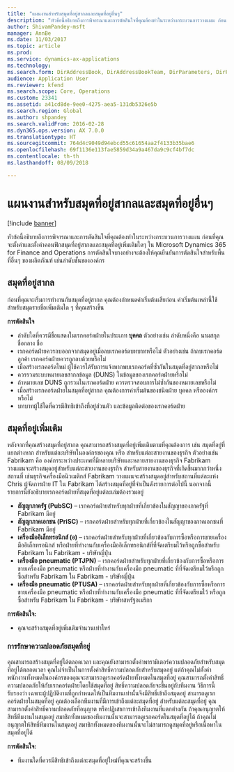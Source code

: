 ```yaml
---
title: "แผนงานสำหรับสมุดที่อยู่สากลและสมุดที่อยู่อื่นๆ"
description: "หัวข้อนี้อธิบายถึงการพิจารณาและการตัดสินใจที่คุณต้องทำในระหว่างกระบวนการวางแผน ก่อนที่คุณจะตั้งค่าและตั้งค่าคอนฟิกสมุดที่อยู่สากลและสมุดที่อยู่เพิ่มเติมใดๆ ใน Microsoft Dynamics 365 for Finance and Operations การตัดสินใจบางอย่างจะต้องให้คุณยืนยันการตัดสินใจสำหรับพื้นที่อื่นๆ ของผลิตภัณฑ์ เช่นลำดับชั้นขององค์กร"
author: ShivamPandey-msft
manager: AnnBe
ms.date: 11/03/2017
ms.topic: article
ms.prod: 
ms.service: dynamics-ax-applications
ms.technology: 
ms.search.form: DirAddressBook, DirAddressBookTeam, DirParameters, DirPartyTable
audience: Application User
ms.reviewer: kfend
ms.search.scope: Core, Operations
ms.custom: 23341
ms.assetid: a41cd8de-9ee0-4275-aea5-131db5326e5b
ms.search.region: Global
ms.author: shpandey
ms.search.validFrom: 2016-02-28
ms.dyn365.ops.version: AX 7.0.0
ms.translationtype: HT
ms.sourcegitcommit: 764d4c9049d94ebcd55c61654aa2f4133b35bae6
ms.openlocfilehash: 69f1136e113fae5859d34a9a467da9c9cf4bf7dc
ms.contentlocale: th-th
ms.lasthandoff: 08/09/2018

---
```


# <a name="plan-for-the-global-address-book-and-other-address-books"></a>แผนงานสำหรับสมุดที่อยู่สากลและสมุดที่อยู่อื่นๆ

[!include [banner](../includes/banner.md)]

หัวข้อนี้อธิบายถึงการพิจารณาและการตัดสินใจที่คุณต้องทำในระหว่างกระบวนการวางแผน ก่อนที่คุณจะตั้งค่าและตั้งค่าคอนฟิกสมุดที่อยู่สากลและสมุดที่อยู่เพิ่มเติมใดๆ ใน Microsoft Dynamics 365 for Finance and Operations การตัดสินใจบางอย่างจะต้องให้คุณยืนยันการตัดสินใจสำหรับพื้นที่อื่นๆ ของผลิตภัณฑ์ เช่นลำดับชั้นขององค์กร

<a name="global-address-book"></a>สมุดที่อยู่สากล
-------------------

ก่อนที่คุณจะเริ่มการทำงานกับสมุดที่อยู่สากล คุณต้องกำหนดค่าเริ่มต้นเสียก่อน ค่าเริ่มต้นเหล่านี้ใช้สำหรับสมุดรายชื่อเพิ่มเติมใด ๆ ที่คุณสร้างขึ้น 

**การตัดสินใจ**

-   ลำดับใดที่ควรมีชื่อแสดงในเรกคอร์ดฝ่ายในประเภท **บุคคล** ตัวอย่างเช่น ลำดับหนึ่งคือ นามสกุล ชื่อกลาง ชื่อ
-   เรกคอร์ดฝ่ายควรลบออกจากสมุดอยู่เมื่อลบเรกคอร์ดบทบาทหรือไม่ ตัวอย่างเช่น ถ้าลบเรกคอร์ดลูกค้า เรกคอร์ดฝ่ายควรถูกลบด้วยหรือไม่
-   เมื่อสร้างเรกคอร์ดใหม่ ผู้ใช้ควรได้รับการแจ้งหากพบเรกคอร์ดที่ซ้ำกันในสมุดที่อยู่สากลหรือไม่
-   ควรรวมระบบหมายเลขสากลข้อมูล (DUNS) ในข้อมูลของเรกคอร์ดฝ่ายหรือไม่
-   ถ้าหมายเลข DUNS ถูกรวมในเรกคอร์ดฝ่าย ควรตรวจสอบการไม่ซ้ำกันของหมายเลขหรือไม่
-   เมื่อสร้างเรกคอร์ดฝ่ายในสมุดที่อยู่สากล คุณต้องการค่าเริ่มต้นของชนิดฝ่าย บุคคล หรือองค์กรหรือไม่
-   บทบาทผู้ใช้ใดที่ควรมีสิทธิเข้าถึงที่อยู่ส่วนตัว และข้อมูลติดต่อของเรกคอร์ดฝ่าย

## <a name="additional-address-books"></a>สมุดที่อยู่เพิ่มเติม
หลังจากที่คุณสร้างสมุดที่อยู่สากล คุณสามารถสร้างสมุดที่อยู่เพิ่มเติมตามที่คุณต้องการ เช่น สมุดที่อยู่ที่แยกต่างหาก สำหรับแต่ละบริษัทในองค์กรของคุณ หรือ สำหรับแต่ละสายงานของธุรกิจ ตัวอย่างเช่น Fabrikam คือ องค์กรระหว่างประเทศที่มีหลายบริษัทและหลายสายงานของธุรกิจ Fabrikam วางแผนจะสร้างสมุดอยู่สำหรับแต่ละสายงานของธุรกิจ สำหรับสายงานของธุรกิจที่เกิดขึ้นมากกว่าหนึ่งสถานที่ เช่นธุรกิจเครื่องมือนิวเมติกส์ Fabrikam วางแผนจะสร้างสมุดอยู่สำหรับสถานที่แต่ละแห่ง Chris ผู้จัดการฝ่าย IT ใน Fabrikam ได้สร้างสมุดที่อยู่ที่จำเป็นดังรายการต่อไปนี้ นอกจากนี้ รายการนี้ยังอธิบายเรกคอร์ดฝ่ายที่สมุดที่อยู่แต่ละเล่มต้องรวมอยู่

-   **สัญญาภาครัฐ (PubSC)** – เรกคอร์ดฝ่ายสำหรับทุกฝ่ายที่เกี่ยวข้องในสัญญาของภาครัฐที่ Fabrikam มีอยู่
-   **สัญญาภาคเอกชน (PriSC)** – เรกคอร์ดฝ่ายสำหรับทุกฝ่ายที่เกี่ยวข้องในสัญญาของภาคเอกชนที่ Fabrikam มีอยู่
-   **เครื่องมืออิเล็กทรอนิกส์ (อ)** – เรกคอร์ดฝ่ายสำหรับทุกฝ่ายที่เกี่ยวข้องกับการซื้อหรือการขายเครื่องมืออิเล็กทรอนิกส์ หรือฝ่ายที่ทำงานกับเครื่องมืออิเล็กทรอนิกส์ที่ที่จัดเตรียมไว้หรือถูกซื้อสำหรับ Fabrikam ใน Fabrikam - บริษัทญี่ปุ่น
-   **เครื่องมือ pneumatic (PTJPN)** – เรกคอร์ดฝ่ายสำหรับทุกฝ่ายที่เกี่ยวข้องกับการซื้อหรือการขายเครื่องมือ pneumatic หรือฝ่ายที่ทำงานกับเครื่องมือ pneumatic ที่ที่จัดเตรียมไว้หรือถูกซื้อสำหรับ Fabrikam ใน Fabrikam - บริษัทญี่ปุ่น
-   **เครื่องมือ pneumatic (PTUSA)** – เรกคอร์ดฝ่ายสำหรับทุกฝ่ายที่เกี่ยวข้องกับการซื้อหรือการขายเครื่องมือ pneumatic หรือฝ่ายที่ทำงานกับเครื่องมือ pneumatic ที่ที่จัดเตรียมไว้ หรือถูกซื้อสำหรับ Fabrikam ใน Fabrikam - บริษัทสหรัฐอเมริกา

**การตัดสินใจ:**

-   คุณจะสร้างสมุดที่อยู่เพิ่มเติมจำนวนเท่าไหร่

### <a name="address-book-security"></a>การรักษาความปลอดภัยสมุดที่อยู่

คุณสามารถสร้างสมุดที่อยู่ได้ตลอดเวลา และคุณยังสามารถตั้งค่าพารามิเตอร์ความปลอดภัยสำหรับสมุดที่อยู่ได้ตลอดเวลา คุณไม่จำเป็นในการตั้งค่าสิทธิ์ความปลอดภัยสำหรับสมุดอยู่ แต่ถ้าคุณไม่ตั้งค่า พนักงานทั้งหมดในองค์กรของคุณจะสามารถดูเรกคอร์ดฝ่ายทั้งหมดในสมุดที่อยู่ คุณสามารถตั้งค่าสิทธิ์ความปลอดภัยให้กับเรกคอร์ดฝ่ายโดยใช้สมุดที่อยู่ สิทธิ์ความปลอดภัยจะขึ้นอยู่กับทีมงาน วิธีการนี้รับรองว่า เฉพาะผู้ปฏิบัติงานที่ถูกกำหนดให้เป็นทีมงานเท่านั้นจึงมีสิทธิ์เข้าถึงสมุดอยู่ สามารถดูเรกคอร์ดฝ่ายในสมุดที่อยู่ คุณต้องเลือกทีมงานที่มีการเข้าถึงแต่ละสมุดที่อยู่ สำหรับแต่ละสมุดที่อยู่ คุณสามารถตั้งค่าสิทธิ์ความปลอดภัยที่อนุญาต หรือปฏิเสธการเข้าถึงทีมงานที่แตกต่างกัน ถ้าคุณอนุญาตให้สิทธิ์ทีมงานในสมุดอยู่ สมาชิกทั้งหมดของทีมงานนั้นจะสามารถดูเรกคอร์ดในสมุดที่อยู่ได้ ถ้าคุณไม่อนุญาตให้สิทธิ์ทีมงานในสมุดอยู่ สมาชิกทั้งหมดของทีมงานนั้นจะไม่สามารถดูสมุดที่อยู่หรือเนื้อหาในสมุดที่อยู่ได้ 

**การตัดสินใจ:**

-   ทีมงานใดที่ควรมีสิทธิเข้าถึงแต่ละสมุดที่อยู่ใหม่ที่คุณจะสร้างขึ้น





